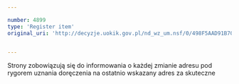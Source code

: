 ```yaml
---

number: 4899
type: 'Register item'
original_uri: 'http://decyzje.uokik.gov.pl/nd_wz_um.nsf/0/498F5AAD91B70E24C1257B8A003DB072?OpenDocument'


---
```


Strony zobowiązują się do informowania o każdej zmianie adresu pod rygorem uznania doręczenia na ostatnio wskazany adres za skuteczne
